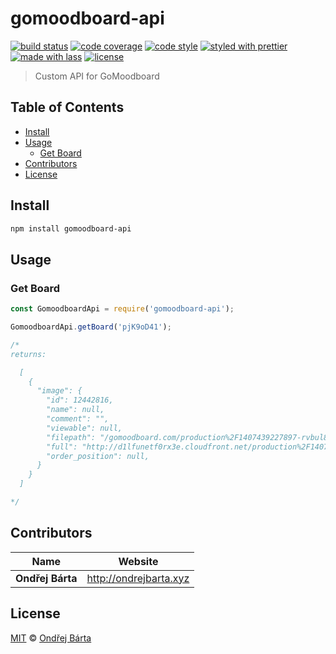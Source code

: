 # gomoodboard-api

[![build status](https://img.shields.io/travis/bartaxyz/gomoodboard-api.svg)](https://travis-ci.org/bartaxyz/gomoodboard-api)
[![code coverage](https://img.shields.io/codecov/c/github/bartaxyz/gomoodboard-api.svg)](https://codecov.io/gh/bartaxyz/gomoodboard-api)
[![code style](https://img.shields.io/badge/code_style-XO-5ed9c7.svg)](https://github.com/sindresorhus/xo)
[![styled with prettier](https://img.shields.io/badge/styled_with-prettier-ff69b4.svg)](https://github.com/prettier/prettier)
[![made with lass](https://img.shields.io/badge/made_with-lass-95CC28.svg)](https://lass.js.org)
[![license](https://img.shields.io/github/license/bartaxyz/gomoodboard-api.svg)](LICENSE)

> Custom API for GoMoodboard


## Table of Contents

* [Install](#install)
* [Usage](#usage)
  * [Get Board](#get-board)
* [Contributors](#contributors)
* [License](#license)


## Install

```sh
npm install gomoodboard-api
```


## Usage

### Get Board

```js
const GomoodboardApi = require('gomoodboard-api');

GomoodboardApi.getBoard('pjK9oD41');

/*
returns: 

  [
    {
      "image": {
        "id": 12442816,
        "name": null,
        "comment": "",
        "viewable": null,
        "filepath": "/gomoodboard.com/production%2F1407439227897-rvbul86dbhloko6r-7a4f0193115d2d804696b560775573f4%2Fexposure-12.jpg",
        "full": "http://d1lfunetf0rx3e.cloudfront.net/production%2F1407439227897-rvbul86dbhloko6r-7a4f0193115d2d804696b560775573f4%2Fexposure-12.jpg",
        "order_position": null,
      }
    }
  ]

*/
```


## Contributors

| Name             | Website                  |
| ---------------- | ------------------------ |
| **Ondřej Bárta** | <http://ondrejbarta.xyz> |


## License

[MIT](LICENSE) © [Ondřej Bárta](http://ondrejbarta.xyz)
